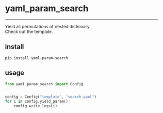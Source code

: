 # yaml_param_search
***********************************
Yield all permutations of nested dictionary.    
Check out the template.

## install
```
pip install yaml-param-search
```
## usage
```python
from yaml_param_search import Config


config = Config("template", "search.yaml")
for i in config.yield_param():
    config.write_logs(i)
```
